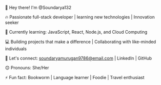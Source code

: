 👋 Hey there! I'm @Soundarya132

🔥 Passionate full-stack developer | learning new technologies | Innovation seeker

🌱 Currently learning: JavaScript, React, Node.js, and Cloud Computing

💻 Building projects that make a difference | Collaborating with like-minded individuals

📲 Let's connect: soundaryamurugan9786@email.com | LinkedIn | GitHub

😊 Pronouns: She/Her

⚡ Fun fact: Bookworm | Language learner | Foodie | Travel enthusiast


